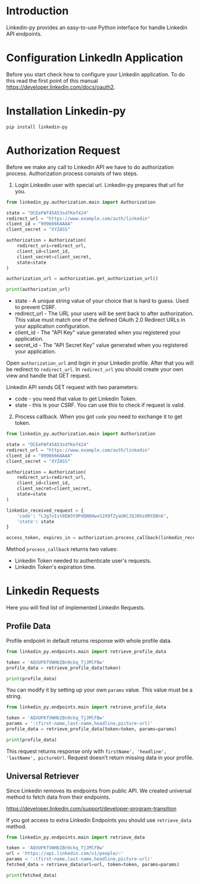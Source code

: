 
# Introduction

Linkedin-py provides an easy-to-use Python interface for handle Linkedin API endpoints.

# Configuration LinkedIn Application

Before you start check how to configure your Linkedin application. To do this read the first point of this manual https://developer.linkedin.com/docs/oauth2.

# Installation Linkedin-py
```
pip install linkedin-py
```

# Authorization Request

Before we make any call to Linkedin API we have to do authorization process. Authorization process consists of two steps.

1. Login Linkedin user with special url. Linkedin-py prepares that url for you.

```python
from linkedin_py.authorization.main import Authorization

state = "DCEeFWf45A53sdfKef424"
redirect_url = "https://www.example.com/auth/linkedin"
client_id = "9996666AAAA"
client_secret = "XYZASS"

authorization = Authorization(
    redirect_uri=redirect_url,
    client_id=client_id,
    client_secret=client_secret,
    state=state
)

authorization_url = authorization.get_authorization_url()

print(authorization_url)
```
- state - A unique string value of your choice that is hard to guess. Used to prevent CSRF.
- redirect_url - The URL your users will be sent back to after authorization. This value must match one of the defined OAuth 2.0 Redirect URLs in your application configuration.
- client_id - The "API Key" value generated when you registered your application.
- secret_id - The "API Secret Key" value generated when you registered your application.

Open `authorization_url` and login in your Linkedin profile. After that you will be redirect to `redirect_url`.
In `redirect_url` you should create your own view and handle that GET request.

Linkedin API sends GET request with two parameters:
- code - you need that value to get Linkedin Token.
- state - this is your CSRF. You can use this to check if request is valid.

2. Process callback.
When you got `code` you need to exchange it to get token.

```python
from linkedin_py.authorization.main import Authorization

state = "DCEeFWf45A53sdfKef424"
redirect_url = "https://www.example.com/auth/linkedin"
client_id = "9996666AAAA"
client_secret = "XYZASS"

authorization = Authorization(
    redirect_uri=redirect_url,
    client_id=client_id,
    client_secret=client_secret,
    state=state
)

linkedin_received_request = {
    'code': "L3g7vIst8EW3t9PdQN6HwxS2X9fZyaUKCJQJ8hzdRtDBn6",
    'state': state
}

access_token, expires_in = authorization.process_callback(linkedin_received_request)
```

Method `process_callback` returns two values:
   - Linkedin Token needed to authenticate user's requests.
   - Linkedin Token's expiration time.


# Linkedin Requests

Here you will find list of implemented Linkedin Requests.

## Profile Data

Profile endpoint in default returns response with whole profile data.

```python
from linkedin_py.endpoints.main import retrieve_profile_data

token = 'AQVUFKfVWHbIBn9ckq_TjJMlFBw'
profile_data = retrieve_profile_data(token)

print(profile_data)
```

You can modify it by setting up your own `params` value. This value must be a string.

```python
from linkedin_py.endpoints.main import retrieve_profile_data

token = 'AQVUFKfVWHbIBn9ckq_TjJMlFBw'
params = ':(first-name,last-name,headline,picture-url)'
profile_data = retrieve_profile_data(token=token, params=params)

print(profile_data)
```

This request returns response only with `firstName', 'headline', 'lastName', pictureUrl`.
Request doesn't return missing data in your profile.

## Universal Retriever

Since Linkedin removes its endpoints from public API. We created universal method to fetch data from their endpoints.

https://developer.linkedin.com/support/developer-program-transition

If you got access to extra Linkedin Endpoints you should use `retrieve_data` method.

```python
from linkedin_py.endpoints.main import retrieve_data

token = 'AQVUFKfVWHbIBn9ckq_TjJMlFBw'
url = 'https://api.linkedin.com/v1/people/~'
params = ':(first-name,last-name,headline,picture-url)'
fetched_data = retrieve_data(url=url, token=token, params=params)

print(fetched_data)
```

